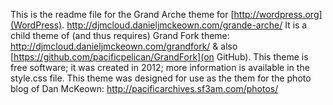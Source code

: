 This is the readme file for the Grand Arche theme for [http://wordpress.org](WordPress).
http://djmcloud.danieljmckeown.com/grande-arche/
It is a child theme of (and thus requires) Grand Fork theme: http://djmcloud.danieljmckeown.com/grandfork/ & also [https://github.com/pacificpelican/GrandFork](on GitHub).
This theme is free software; it was created in 2012; more information is available in the style.css file.
This theme was designed for use as the them for the photo blog of Dan McKeown:
http://pacificarchives.sf3am.com/photos/